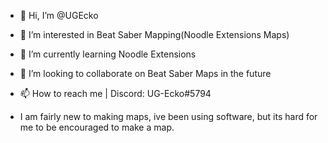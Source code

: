 - 👋 Hi, I’m @UGEcko
- 👀 I’m interested in Beat Saber Mapping(Noodle Extensions Maps)
- 🌱 I’m currently learning Noodle Extensions
- 💞️ I’m looking to collaborate on Beat Saber Maps in the future
- 📫 How to reach me | Discord: UG-Ecko#5794

- I am fairly new to making maps, ive been using software, but its hard for me to be encouraged to make a map.

<!---
UGEcko/UGEcko is a ✨ special ✨ repository because its `README.md` (this file) appears on your GitHub profile.
You can click the Preview link to take a look at your changes.
--->

